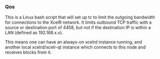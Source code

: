 ### Qos ###

This is a Linux bash script that will set up tc to limit the outgoing bandwidth for connections to the XcelR network. It limits outbound TCP traffic with a source or destination port of 4458, but not if the destination IP is within a LAN (defined as 192.168.x.x).

This means one can have an always-on xcelrd instance running, and another local xcelrd/xcelr-qt instance which connects to this node and receives blocks from it.
